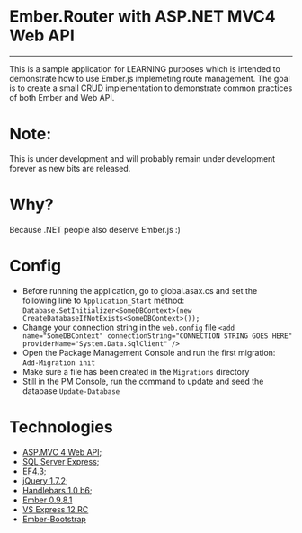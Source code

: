 Ember.Router with ASP.NET MVC4 Web API
======================================
--------------------------------------

This is a sample application for LEARNING purposes which is intended to demonstrate how to use Ember.js implemeting route management. 
The goal is to create a small CRUD implementation to demonstrate common practices of both Ember and Web API.

Note: 
====
This is under development and will probably remain under development forever as new bits are released.


Why?
=====
Because .NET people also deserve Ember.js :)


Config
======
 - Before running the application, go to global.asax.cs and set the following line to `Application_Start` method:
   `Database.SetInitializer<SomeDBContext>(new CreateDatabaseIfNotExists<SomeDBContext>());`
 - Change your connection string in the `web.config` file
    `<add name="SomeDBContext" connectionString="CONNECTION STRING GOES HERE" providerName="System.Data.SqlClient" />`
 - Open the Package Management Console and run the first migration:
   `Add-Migration init`
 - Make sure a file has been created in the `Migrations` directory
 - Still in the PM Console, run the command to update and seed the database
   `Update-Database` 


Technologies
============
- [ASP.MVC 4 Web API](http://www.asp.net/web-api);
- [SQL Server Express](http://www.microsoft.com/sqlserver/en/us/editions/2012-editions/express.aspx);
- [EF4.3](http://nuget.org/packages/EntityFramework);
- [jQuery 1.7.2](http://nuget.org/packages/jquery);
- [Handlebars 1.0 b6](https://github.com/wycats/handlebars.js/);
- [Ember 0.9.8.1](https://github.com/emberjs/ember.js)
- [VS Express 12 RC](http://www.microsoft.com/visualstudio/11/en-us/downloads)
- [Ember-Bootstrap](https://github.com/jzajpt/ember-bootstrap)
